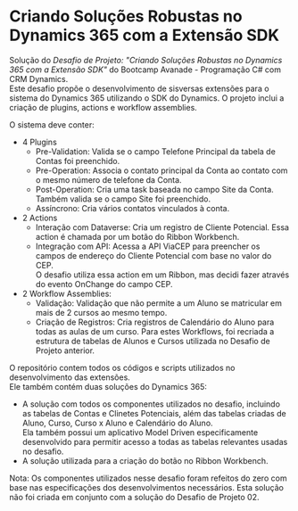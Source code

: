 # Criando Soluções Robustas no Dynamics 365 com a Extensão SDK

Solução do *Desafio de Projeto: "Criando Soluções Robustas no Dynamics 365 com a Extensão SDK"* do Bootcamp Avanade - Programação C# com CRM Dynamics.  
Este desafio propõe o desenvolvimento de sisversas extensões para o sistema do Dynamics 365 utilizando o SDK do Dynamics. O projeto inclui a criação de plugins, actions e workflow assemblies.

O sistema deve conter:
- 4 Plugins
	- Pre-Validation: Valida se o campo Telefone Principal da tabela de Contas foi preenchido.
	- Pre-Operation: Associa o contato principal da Conta ao contato com o mesmo número de telefone da Conta.
	- Post-Operation: Cria uma task baseada no campo Site da Conta. Também valida se o campo Site foi preenchido.
	- Assíncrono: Cria vários contatos vinculados à conta.
- 2 Actions
	- Interação com Dataverse: Cria um registro de Cliente Potencial. Essa action é chamada por um botão do Ribbon Workbench.
	- Integração com API: Acessa a API ViaCEP para preencher os campos de endereço do Cliente Potencial com base no valor do CEP.  
	O desafio utiliza essa action em um Ribbon, mas decidi fazer através do evento OnChange do campo CEP.
- 2 Workflow Assemblies:
	- Validação: Validação que não permite a um Aluno se matricular em mais de 2 cursos ao mesmo tempo.
	- Criação de Registros: Cria registros de Calendário do Aluno para todas as aulas de um curso.
	Para estes Workflows, foi recriada a estrutura de tabelas de Alunos e Cursos utilizada no Desafio de Projeto anterior. 

O repositório contem todos os códigos e scripts utilizados no desenvolvimento das extensões.  
Ele também contém duas soluções do Dynamics 365:
- A solução com todos os componentes utilizados no desafio, incluindo as tabelas de Contas e Clinetes Potenciais, além das tabelas criadas de Aluno, Curso, Curso x Aluno e Calendário do Aluno.  
Ela também possui um aplicativo Model Driven especificamente desenvolvido para permitir acesso a todas as tabelas relevantes usadas no desafio.
- A solução utilizada para a criação do botão no Ribbon Workbench.

Nota: Os componentes utilizados nesse desafio foram refeitos do zero com base nas especificações dos desenvolvimentos necessários. Esta solução não foi criada em conjunto com a solução do Desafio de Projeto 02.